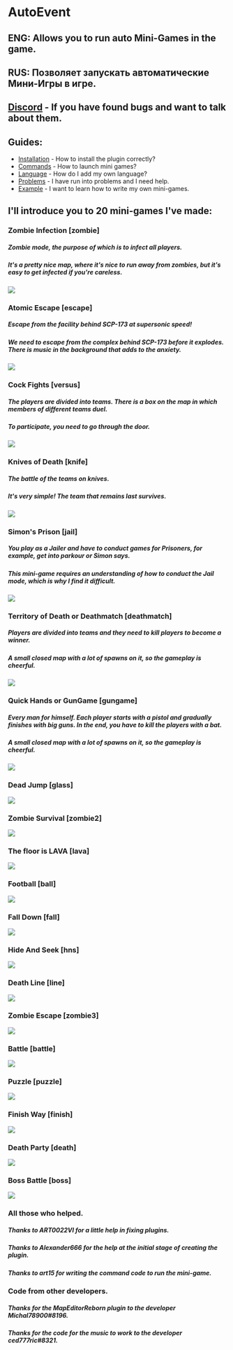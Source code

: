 # AutoEvent
## ENG: Allows you to run auto Mini-Games in the game.
## RUS: Позволяет запускать автоматические Мини-Игры в игре.
## [Discord](https://discord.gg/Bu7ZsKsbjP) - If you have found bugs and want to talk about them.
## Guides:
 - [Installation](https://github.com/KoT0XleB/AutoEvent-Exiled/blob/main/Docs/Installation.md) - How to install the plugin correctly?
 - [Commands](https://github.com/KoT0XleB/AutoEvent-Exiled/blob/main/Docs/Commands.md) - How to launch mini games?
 - [Language](https://github.com/KoT0XleB/AutoEvent-Exiled/blob/main/Docs/Language.md) - How do I add my own language?
 - [Problems](https://github.com/KoT0XleB/AutoEvent-Exiled/blob/main/Docs/Problem.md) - I have run into problems and I need help.
 - [Example](https://github.com/KoT0XleB/AutoEvent-Exiled/blob/main/Docs/Example.md) - I want to learn how to write my own mini-games.
##
## I'll introduce you to 20 mini-games I've made:

### Zombie Infection [zombie]
##### Zombie mode, the purpose of which is to infect all players. 
##### It's a pretty nice map, where it's nice to run away from zombies, but it's easy to get infected if you're careless.
![](https://github.com/swdmeow/AutoEvent-Exiled/blob/main/Photos/Zombie.png)

### Atomic Escape [escape]
##### Escape from the facility behind SCP-173 at supersonic speed!
##### We need to escape from the complex behind SCP-173 before it explodes. There is music in the background that adds to the anxiety.
![](https://github.com/swdmeow/AutoEvent-Exiled/blob/main/Photos/Escape.png)

### Cock Fights [versus]
##### The players are divided into teams. There is a box on the map in which members of different teams duel.
##### To participate, you need to go through the door.
![](https://github.com/swdmeow/AutoEvent-Exiled/blob/main/Photos/Duel.png)

### Knives of Death [knife]
##### The battle of the teams on knives.
##### It's very simple! The team that remains last survives.
![](https://github.com/swdmeow/AutoEvent-Exiled/blob/main/Photos/Knife.png)

### Simon's Prison [jail]
##### You play as a Jailer and have to conduct games for Prisoners, for example, get into parkour or Simon says.
##### This mini-game requires an understanding of how to conduct the Jail mode, which is why I find it difficult.
![](https://github.com/swdmeow/AutoEvent-Exiled/blob/main/Photos/Jail.png)

### Territory of Death or Deathmatch [deathmatch]
##### Players are divided into teams and they need to kill players to become a winner.
##### A small closed map with a lot of spawns on it, so the gameplay is cheerful.
![](https://github.com/swdmeow/AutoEvent-Exiled/blob/main/Photos/Deathmatch.png)

### Quick Hands or GunGame [gungame]
##### Every man for himself. Each player starts with a pistol and gradually finishes with big guns. In the end, you have to kill the players with a bat.
##### A small closed map with a lot of spawns on it, so the gameplay is cheerful.
![](https://github.com/swdmeow/AutoEvent-Exiled/blob/main/Photos/GunGame.png)

### Dead Jump [glass]
![](https://github.com/KoT0XleB/AutoEvent/blob/main/Photos/Glass1.png)

### Zombie Survival [zombie2]
![](https://github.com/KoT0XleB/AutoEvent/blob/main/Photos/Survival1.png)

### The floor is LAVA [lava]
![](https://github.com/KoT0XleB/AutoEvent/blob/main/Photos/Lava2.png)

### Football [ball]
![](https://github.com/KoT0XleB/AutoEvent/blob/main/Photos/Football1.png)

### Fall Down [fall]
![](https://github.com/KoT0XleB/AutoEvent/blob/main/Photos/FallDown.png)

### Hide And Seek [hns]
![](https://github.com/KoT0XleB/AutoEvent/blob/main/Photos/HideAndSeek.png)

### Death Line [line]
![](https://github.com/KoT0XleB/AutoEvent/blob/main/Photos/Line.png)

### Zombie Escape [zombie3]
![](https://github.com/KoT0XleB/AutoEvent/blob/main/Photos/Zombie%20Escape.png)

### Battle [battle]
![](https://github.com/KoT0XleB/AutoEvent/blob/main/Photos/Battle1.png)

### Puzzle [puzzle]
![](https://github.com/KoT0XleB/AutoEvent/blob/main/Photos/Puzzle.png)

### Finish Way [finish]
![](https://github.com/KoT0XleB/AutoEvent/blob/main/Photos/Puzzle.png)

### Death Party [death]
![](https://github.com/KoT0XleB/AutoEvent/blob/main/Photos/DeathParty.png)

### Boss Battle [boss]
![](https://github.com/KoT0XleB/AutoEvent/blob/main/Photos/Battle1.png)

### All those who helped.
##### Thanks to ART0022VI for a little help in fixing plugins.
##### Thanks to Alexander666 for the help at the initial stage of creating the plugin.
##### Thanks to art15 for writing the command code to run the mini-game.

### Code from other developers.
##### Thanks for the MapEditorReborn plugin to the developer Michal78900#8196.
##### Thanks for the code for the music to work to the developer ced777ric#8321.
